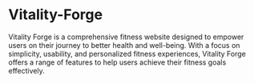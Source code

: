 # Vitality-Forge
Vitality Forge is a comprehensive fitness website designed to empower users on their journey to better health and well-being. With a focus on simplicity, usability, and personalized fitness experiences, Vitality Forge offers a range of features to help users achieve their fitness goals effectively.
